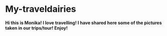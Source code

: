 # My-traveldairies
__Hi this is Monika! I love travelling! I have shared here some of the pictures taken in our trips/tour! Enjoy!__
